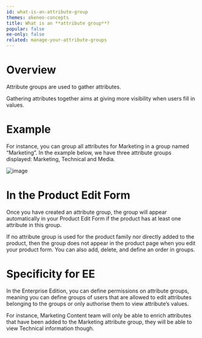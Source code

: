 ```yaml
---
id: what-is-an-attribute-group
themes: akeneo-concepts
title: What is an **attribute group**?
popular: false
ee-only: false
related: manage-your-attribute-groups
---
```


# Overview

Attribute groups are used to gather attributes.

Gathering attributes together aims at giving more visibility when users fill in values.

# Example

For instance, you can group all attributes for Marketing in a group named “Marketing”. In the example below, we have three attribute groups displayed: Marketing, Technical and Media.

![image](../img/dummy.png)

# In the Product Edit Form

Once you have created an attribute group, the group will appear automatically in your Product Edit Form if the product has at least one attribute in this group.

If no attribute group is used for the product family nor directly added to the product, then the group does not appear in the product page when you edit your product form. You can also add, delete, and define an order in groups.

# Specificity for EE

In the Enterprise Edition, you can define permissions on attribute groups, meaning you can define groups of users that are allowed to edit attributes belonging to the groups or only authorise them to view attribute’s values.

For instance, Marketing Content team will only be able to enrich attributes that have been added to the Marketing attribute group, they will be able to view Technical information though.
